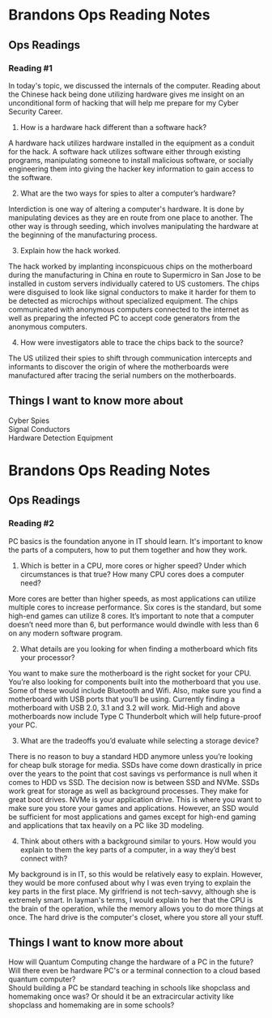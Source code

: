 # Brandons Ops Reading Notes

## Ops Readings

### Reading #1

In today's topic, we discussed the internals of the computer. Reading about the Chinese hack being done utilizing hardware gives me insight on an unconditional form of hacking that will help me prepare for my Cyber Security Career. 

1. How is a hardware hack different than a software hack?

A hardware hack utilizes hardware installed in the equipment as a conduit for the hack. A software hack utilizes software either through existing programs, manipulating someone to install malicious software, or socially engineering them into giving the hacker key information to gain access to the software. 

2. What are the two ways for spies to alter a computer’s hardware?

Interdiction is one way of altering a computer's hardware. It is done by manipulating devices as they are en route from one place to another. 
The other way is through seeding, which involves manipulating the hardware at the beginning of the manufacturing process.

3. Explain how the hack worked.

The hack worked by implanting inconspicuous chips on the motherboard during the manufacturing in China en route to Supermicro in San Jose to be installed in custom servers individually catered to US customers. The chips were disguised to look like signal conductors to make it harder for them to be detected as microchips without specialized equipment. The chips communicated with anonymous computers connected to the internet as well as preparing the infected PC to accept code generators from the anonymous computers. 

4. How were investigators able to trace the chips back to the source?

The US utilized their spies to shift through communication intercepts and informants to discover the origin of where the motherboards were manufactured after tracing the serial numbers on the motherboards. 

## Things I want to know more about

Cyber Spies\
Signal Conductors\
Hardware Detection Equipment

# Brandons Ops Reading Notes

## Ops Readings

### Reading #2

PC basics is the foundation anyone in IT should learn. It's important to know the parts of a computers, how to put them together and how they work. 

1. Which is better in a CPU, more cores or higher speed? Under which circumstances is that true? How many CPU cores does a computer need?
	
  More cores are better than higher speeds, as most applications can utilize multiple cores to increase performance. Six cores is the standard, but some high-end games can utilize 8 cores. It’s important to note that a computer doesn’t need more than 6, but performance would dwindle with less than 6 on any modern software program. 


2. What details are you looking for when finding a motherboard which fits your processor?

  You want to make sure the motherboard is the right socket for your CPU. You’re also looking for components built into the motherboard that you use. Some of these would include Bluetooth and Wifi. Also, make sure you find a motherboard with USB ports that you’ll be using. Currently finding a motherboard with USB 2.0, 3.1 and 3.2 will work. Mid-High and above motherboards now include Type C Thunderbolt which will help future-proof your PC.  

3. What are the tradeoffs you’d evaluate while selecting a storage device?

  There is no reason to buy a standard HDD anymore unless you’re looking for cheap bulk storage for media. SSDs have come down drastically in price over the years to the point that cost savings vs performance is null when it comes to HDD vs SSD. The decision now is between SSD and NVMe. SSDs work great for storage as well as background processes. They make for great boot drives. NVMe is your application drive. This is where you want to make sure you store your games and applications. However, an SSD would be sufficient for most applications and games except for high-end gaming and applications that tax heavily on a PC like 3D modeling. 


4. Think about others with a background similar to yours. How would you explain to them the key parts of a computer, in a way they’d best connect with?

  My background is in IT, so this would be relatively easy to explain. However, they would be more confused about why I was even trying to explain the key parts in the first place. My girlfriend is not tech-savvy, although she is extremely smart. In layman's terms, I would explain to her that the CPU is the brain of the operation, while the memory allows you to do more things at once. The hard drive is the computer's closet, where you store all your stuff. 

## Things I want to know more about

How will Quantum Computing change the hardware of a PC in the future? Will there even be hardware PC's or a terminal connection to a cloud based quantum computer?\
Should building a PC be standard teaching in schools like shopclass and homemaking once was? Or should it be an extracircular activity like shopclass and homemaking are in some schools? 

